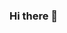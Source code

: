 ### Hi there 👋

<!--
**devkizit/devkizit** is a ✨ _special_ ✨ repository because its `README.md` (this file) appears on your GitHub profile.

Here are some ideas to get you started:

- 🗣🚀HELLO WORLD!!
- 🌱 As developers we learn everyday...
- 🤔 I’m looking for help with websites and applications...
- 💬 Ask me about Python,JavaScript and Java...🎲
- 📫 Reach me on Twitter:@zitomanna
-  Instagram:@_kizitogram....🌎

-->
